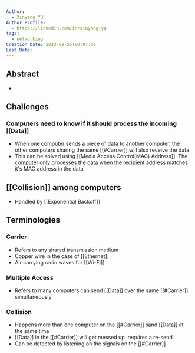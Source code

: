 ```yaml
---
Author:
  - Xinyang YU
Author Profile:
  - https://linkedin.com/in/xinyang-yu
tags:
  - networking
Creation Date: 2023-09-25T00:07:00
Last Date:
---
```

## Abstract
- 

## Challenges
### Computers need to know if it should process the incoming [[Data]]
- When one computer sends a piece of data to another computer, the other computers sharing the same [[#Carrier]] will also receive the data
- This can be solved using [[Media Access Control(MAC) Address]]. The computer only processes the data when the recipient address matches it's MAC address in the data

## [[Collision]] among computers
- Handled by [[Exponential Backoff]]

## Terminologies
### Carrier
- Refers to any shared transmission medium
- Copper wire in the case of [[Ethernet]]
- Air carrying radio waves for [[Wi-Fi]]
### Multiple Access
- Refers to many computers can send [[Data]] over the same [[#Carrier]] simultaneously 

### Collision
- Happens more than one computer on the [[#Carrier]] sand [[Data]] at the same time
- [[Data]] in the [[#Carrier]] will get messed up, requires a re-send
- Can be detected by listening on the signals on the [[#Carrier]]